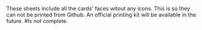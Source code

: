 These sheets include all the cards' faces witout any icons. This is so they can not be printed from Github. An official printing kit will 
be available in the future.
#Is not complete.
